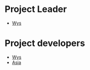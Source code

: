# Project Leader

- [Wys](https://github.com/wys-prog)

# Project developers

- [Wys](https://github.com/wys-prog)
- [Asia](https://github.com/soonkki99)